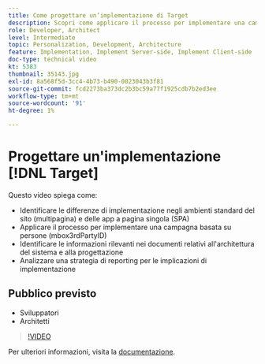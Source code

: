 ```yaml
---
title: Come progettare un’implementazione di Target
description: Scopri come applicare il processo per implementare una campagna basata sulle persone (mbox3rdPartyID), identificare informazioni rilevanti nei documenti di progettazione/architettura del sistema e analizzare una strategia di reporting per le implicazioni relative all’implementazione.
role: Developer, Architect
level: Intermediate
topic: Personalization, Development, Architecture
feature: Implementation, Implement Server-side, Implement Client-side
doc-type: technical video
kt: 5383
thumbnail: 35143.jpg
exl-id: 8a568f5d-3cc4-4b73-b490-0023043b3f81
source-git-commit: fcd2273ba373dc2b3bc59a77f1925cdb7b2ed3ee
workflow-type: tm+mt
source-wordcount: '91'
ht-degree: 1%

---
```


# Progettare un&#39;implementazione [!DNL Target]

Questo video spiega come:

* Identificare le differenze di implementazione negli ambienti standard del sito (multipagina) e delle app a pagina singola (SPA)
* Applicare il processo per implementare una campagna basata su persone (mbox3rdPartyID)
* Identificare le informazioni rilevanti nei documenti relativi all&#39;architettura del sistema e alla progettazione
* Analizzare una strategia di reporting per le implicazioni di implementazione

## Pubblico previsto

* Sviluppatori
* Architetti

>[!VIDEO](https://video.tv.adobe.com/v/35143/?quality=12)

Per ulteriori informazioni, visita la [documentazione](https://experienceleague.adobe.com/docs/target/using/implement-target/implementing-target.html?lang=en).
